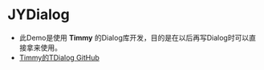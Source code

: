 # JYDialog
* 此Demo是使用 **Timmy** 的Dialog库开发，目的是在以后再写Dialog时可以直接拿来使用。
* [Timmy的TDialog GitHub](https://github.com/Timmy-zzh/TDialog)